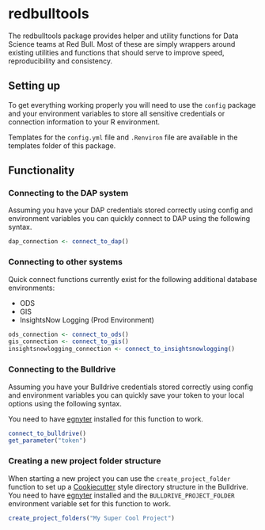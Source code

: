 
# redbulltools

The redbulltools package provides helper and utility functions for Data
Science teams at Red Bull. Most of these are simply wrappers around
existing utilities and functions that should serve to improve speed,
reproducibility and consistency.

## Setting up

To get everything working properly you will need to use the `config`
package and your environment variables to store all sensitive
credentials or connection information to your R environment.

Templates for the `config.yml` file and `.Renviron` file are available
in the templates folder of this package.

## Functionality

### Connecting to the DAP system

Assuming you have your DAP credentials stored correctly using config and
environment variables you can quickly connect to DAP using the following
syntax.

``` r
dap_connection <- connect_to_dap()
```

### Connecting to other systems

Quick connect functions currently exist for the following additional
database environments:

  - ODS
  - GIS
  - InsightsNow Logging (Prod Environment)

<!-- end list -->

``` r
ods_connection <- connect_to_ods()
gis_connection <- connect_to_gis()
insightsnowlogging_connection <- connect_to_insightsnowlogging()
```

### Connecting to the Bulldrive

Assuming you have your Bulldrive credentials stored correctly using
config and environment variables you can quickly save your token to your
local options using the following syntax.

You need to have [egnyter](http://github.com/deathbydata/egnyter)
installed for this function to work.

``` r
connect_to_bulldrive()
get_parameter("token")
```

### Creating a new project folder structure

When starting a new project you can use the `create_project_folder`
function to set up a
[Cookiecutter](https://drivendata.github.io/cookiecutter-data-science/)
style directory structure in the Bulldrive. You need to have
[egnyter](http://github.com/deathbydata/egnyter) installed and the
`BULLDRIVE_PROJECT_FOLDER` environment variable set for this function to
work.

``` r
create_project_folders("My Super Cool Project")
```
